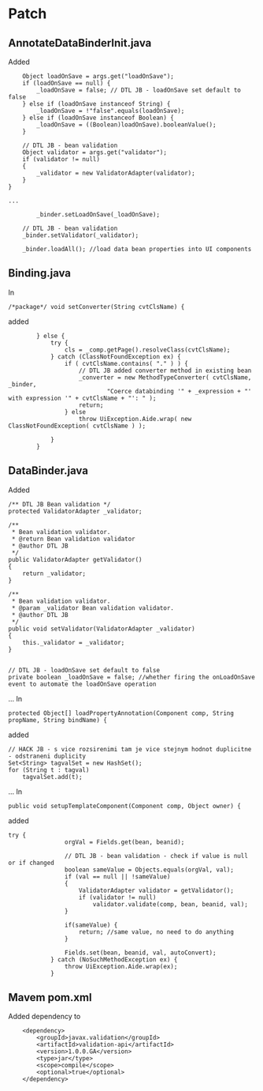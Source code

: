 # Patch
## AnnotateDataBinderInit.java
Added

		Object loadOnSave = args.get("loadOnSave");
		if (loadOnSave == null) {
			_loadOnSave = false; // DTL JB - loadOnSave set default to false
		} else if (loadOnSave instanceof String) {
			_loadOnSave = !"false".equals(loadOnSave);
		} else if (loadOnSave instanceof Boolean) {
			_loadOnSave = ((Boolean)loadOnSave).booleanValue();
		}

        // DTL JB - bean validation
        Object validator = args.get("validator");
        if (validator != null)
        {
            _validator = new ValidatorAdapter(validator);
        }
	}
	
	...
	
			_binder.setLoadOnSave(_loadOnSave);

        // DTL JB - bean validation
        _binder.setValidator(_validator);

		_binder.loadAll(); //load data bean properties into UI components
		
		
## Binding.java
In

	/*package*/ void setConverter(String cvtClsName) {
added

            } else {
                try {
                    cls = _comp.getPage().resolveClass(cvtClsName);
                } catch (ClassNotFoundException ex) {
                    if ( cvtClsName.contains( "." ) ) {
                        // DTL JB added converter method in existing bean
                        _converter = new MethodTypeConverter( cvtClsName, _binder,
                                "Coerce databinding '" + _expression + "' with expression '" + cvtClsName + "': " );
                        return;
                    } else
                        throw UiException.Aide.wrap( new ClassNotFoundException( cvtClsName ) );

                }
            }
			
			
## DataBinder.java
Added

    /** DTL JB Bean validation */
    protected ValidatorAdapter _validator;

    /**
     * Bean validation validator.
     * @return Bean validation validator
     * @author DTL JB
     */
    public ValidatorAdapter getValidator()
    {
        return _validator;
    }

    /**
     * Bean validation validator.
     * @param _validator Bean validation validator.
     * @author DTL JB
     */
    public void setValidator(ValidatorAdapter _validator)
    {
        this._validator = _validator;
    }


    // DTL JB - loadOnSave set default to false
    private boolean _loadOnSave = false; //whether firing the onLoadOnSave event to automate the loadOnSave operation
...
In

    protected Object[] loadPropertyAnnotation(Component comp, String propName, String bindName) {

added

	// HACK JB - s vice rozsirenimi tam je vice stejnym hodnot duplicitne - odstraneni duplicity
	Set<String> tagvalSet = new HashSet();
	for (String t : tagval)
		tagvalSet.add(t);
					
...
In

    public void setupTemplateComponent(Component comp, Object owner) {

added

    try {
                    orgVal = Fields.get(bean, beanid);

                    // DTL JB - bean validation - check if value is null or if changed
                    boolean sameValue = Objects.equals(orgVal, val);
                    if (val == null || !sameValue)
                    {
                        ValidatorAdapter validator = getValidator();
                        if (validator != null)
                            validator.validate(comp, bean, beanid, val);
                    }

                    if(sameValue) {
                        return; //same value, no need to do anything
                    }

                    Fields.set(bean, beanid, val, autoConvert);
                } catch (NoSuchMethodException ex) {
                    throw UiException.Aide.wrap(ex);
                }
                
## Mavem pom.xml
Added dependency to

		<dependency>
			<groupId>javax.validation</groupId>
			<artifactId>validation-api</artifactId>
			<version>1.0.0.GA</version>
			<type>jar</type>
			<scope>compile</scope>
			<optional>true</optional>
		</dependency>